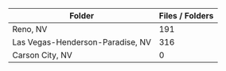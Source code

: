 | Folder                           |   Files / Folders |
|----------------------------------|-------------------|
| Reno, NV                         |               191 |
| Las Vegas-Henderson-Paradise, NV |               316 |
| Carson City, NV                  |                 0 |